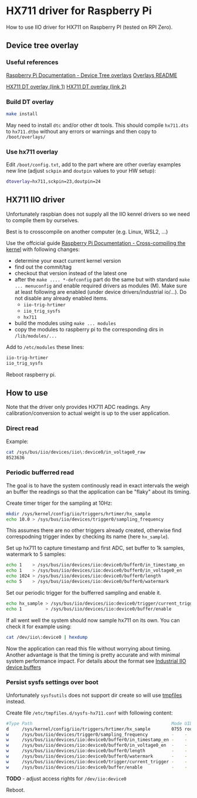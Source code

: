 # HX711 driver for Raspberry Pi

How to use IIO driver for HX711 on Raspberry PI (tested on RPI Zero).

## Device tree overlay

### Useful references

[Raspberry Pi Documentation - Device Tree overlays](https://www.raspberrypi.com/documentation/computers/configuration.html#device-tree-overlays)
[Overlays README](https://github.com/raspberrypi/firmware/blob/master/boot/overlays/README)

[HX711 DT overlay (link 1)](https://gist.github.com/adrianlzt/6e927eb83b405f09d89624150e1d4d35)
[HX711 DT overlay (link 2)](https://raspberrypi.stackexchange.com/questions/103984/trouble-adding-a-gpio-device-to-the-device-tree/109715#109715)


### Build DT overlay

```bash
make install
```

May need to install `dtc` and/or other dt tools.
This should compile `hx711.dts` to `hx711.dtbo` without any errors or warnings
and then copy to `/boot/overlays/`

### Use hx711 overlay

Edit `/boot/config.txt`, add to the part where are other overlay examples new line (adjust `sckpin` and `doutpin` values to your HW setup):

```bash
dtoverlay=hx711,sckpin=23,doutpin=24
```

## HX711 IIO driver

Unfortunately raspbian does not supply all the IIO kenrel drivers so we need to compile them by ourselves.

Best is to crosscompile on another computer (e.g. Linux, WSL2, ...) 

Use the offcicial guide [Raspberry Pi Documentation - Cross-compiling the kernel](https://www.raspberrypi.com/documentation/computers/linux_kernel.html#cross-compiling-the-kernel) with following changes:

- determine your exact current kernel version
- find out the commit/tag
- checkout that version instead of the latest one
- after the `make .... *-defconfig` part do the same but with standard `make ... menuconfig` and enable required drivers as modules (M). Make sure at least following are enabled (under device drivers/industrial io/...). Do not disable any already enabled items.
  - `iio-trig-hrtimer`
  - `iio_trig_sysfs`
  - `hx711`
- build the modules using `make ... modules`
- copy the modules to raspberry pi to the corresponding dirs in `/lib/modules/...`

Add to `/etc/modules` these lines:
```bash
iio-trig-hrtimer
iio_trig_sysfs
```

Reboot raspberry pi.

## How to use

Note that the driver only provides HX711 ADC readings. Any calibration/conversion to actual weight is up to the user application.

### Direct read

Example:
```bash
cat /sys/bus/iio/devices/iio\:device0/in_voltage0_raw
8523636
```

### Periodic bufferred read

The goal is to have the system continously read in exact intervals the weigh an buffer the readings so that the application can be "flaky" about its timing.

Create timer triger for the sampling at 10Hz:
```bash
mkdir /sys/kernel/config/iio/triggers/hrtimer/hx_sample
echo 10.0 > /sys/bus/iio/devices/trigger0/sampling_frequency
```
This assumes there are no other triggers already created, otherwise find correspodning trigger index by checking its name (here `hx_sample`).

Set up hx711 to capture timestamp and first ADC, set buffer to 1k samples, watermark to 5 samples:
```bash
echo 1    > /sys/bus/iio/devices/iio:device0/buffer0/in_timestamp_en
echo 1    > /sys/bus/iio/devices/iio:device0/buffer0/in_voltage0_en
echo 1024 > /sys/bus/iio/devices/iio:device0/buffer0/length
echo 5    > /sys/bus/iio/devices/iio:device0/buffer0/watermark
```

Set our periodic trigger for the bufferred sampling and enable it.
```bash
echo hx_sample > /sys/bus/iio/devices/iio:device0/trigger/current_trigger
echo 1         > /sys/bus/iio/devices/iio:device0/buffer/enable
```

If all went well the system should now sample hx711 on its own. You can check it for example using:
```bash
cat /dev/iio\:device0 | hexdump
```

Now the application can read this file without worrying about timing.
Another advantage is that the timing is pretty accurate and with minimal system performance impact.
For details about the format see [Industrial IIO device buffers](https://dri.freedesktop.org/docs/drm/iio/iio_devbuf.html)

### Persist sysfs settings over boot

Unfortunately `sysfsutils` does not support dir create so will use [tmpfiles](https://manpages.ubuntu.com/manpages/bionic/man5/tmpfiles.d.5.html) instead.

Create file `/etc/tmpfiles.d/sysfs-hx711.conf` with following content:
```bash
#Type Path                                                     Mode UID  GID  Age Argument
d     /sys/kernel/config/iio/triggers/hrtimer/hx_sample        0755 root root
w     /sys/bus/iio/devices/trigger0/sampling_frequency         -    -    -    -   10.0
w     /sys/bus/iio/devices/iio:device0/buffer0/in_timestamp_en -    -    -    -   1
w     /sys/bus/iio/devices/iio:device0/buffer0/in_voltage0_en  -    -    -    -   1
w     /sys/bus/iio/devices/iio:device0/buffer0/length          -    -    -    -   1024
w     /sys/bus/iio/devices/iio:device0/buffer0/watermark       -    -    -    -   5
w     /sys/bus/iio/devices/iio:device0/trigger/current_trigger -    -    -    -   hx_sample
w     /sys/bus/iio/devices/iio:device0/buffer/enable           -    -    -    -   1
```

**TODO** - adjust access rights for `/dev/iio:device0`

Reboot.
